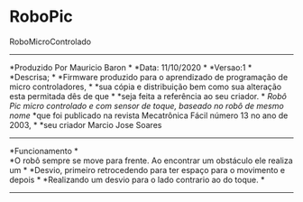 # RoboPic
RoboMicroControlado
********************************************************************************
*Produzido Por Mauricio Baron                                                  *
*Data: 11/10/2020                                                              *
*Versao:1                                                                      *
*Descrisa;                                                                     *
*Firmware produzido para o aprendizado de programação de micro controladores,  *
*sua cópia e distribuição bem como sua alteração esta permitada dês de que     *
*seja feita a referência ao seu criador.                                       *
*Robô Pic micro controlado e com sensor de toque, baseado no robô de mesmo nome* 
*que foi publicado na revista Mecatrônica Fácil número 13 no ano de 2003,      *
*seu criador Marcio Jose Soares     
********************************************************************************
*Funcionamento                                                                 *                                                         
*O robô sempre se move para frente. Ao encontrar um obstáculo ele realiza um   * 
*Desvio, primeiro retrocedendo para ter espaço para o movimento e depois       *
*Realizando um desvio para o lado contrario ao do toque.                       *
********************************************************************************
